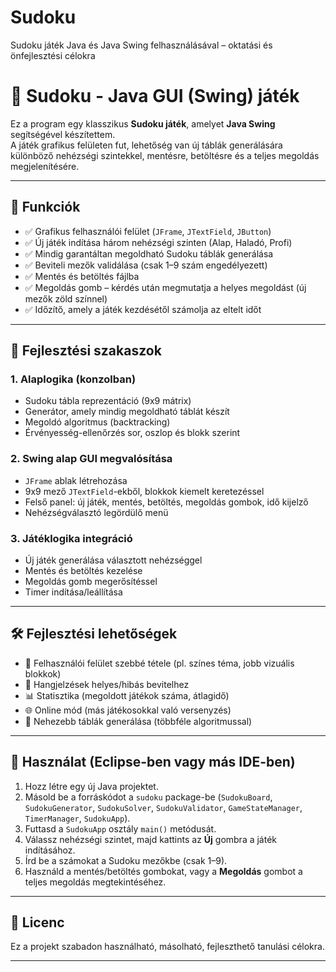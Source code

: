 # Sudoku
Sudoku játék Java és Java Swing felhasználásával – oktatási és önfejlesztési célokra

# 🧩 Sudoku - Java GUI (Swing) játék

Ez a program egy klasszikus **Sudoku játék**, amelyet **Java Swing** segítségével készítettem.  
A játék grafikus felületen fut, lehetőség van új táblák generálására különböző nehézségi szintekkel, mentésre, betöltésre és a teljes megoldás megjelenítésére.

---

## 🚀 Funkciók

- ✅ Grafikus felhasználói felület (`JFrame`, `JTextField`, `JButton`)  
- ✅ Új játék indítása három nehézségi szinten (Alap, Haladó, Profi)  
- ✅ Mindig garantáltan megoldható Sudoku táblák generálása  
- ✅ Beviteli mezők validálása (csak 1–9 szám engedélyezett)  
- ✅ Mentés és betöltés fájlba  
- ✅ Megoldás gomb – kérdés után megmutatja a helyes megoldást (új mezők zöld színnel)  
- ✅ Időzítő, amely a játék kezdésétől számolja az eltelt időt  

---

## 🧱 Fejlesztési szakaszok

### 1. Alaplogika (konzolban)
- Sudoku tábla reprezentáció (9x9 mátrix)  
- Generátor, amely mindig megoldható táblát készít  
- Megoldó algoritmus (backtracking)  
- Érvényesség-ellenőrzés sor, oszlop és blokk szerint  

### 2. Swing alap GUI megvalósítása
- `JFrame` ablak létrehozása  
- 9x9 mező `JTextField`-ekből, blokkok kiemelt keretezéssel  
- Felső panel: új játék, mentés, betöltés, megoldás gombok, idő kijelző  
- Nehézségválasztó legördülő menü  

### 3. Játéklogika integráció
- Új játék generálása választott nehézséggel  
- Mentés és betöltés kezelése  
- Megoldás gomb megerősítéssel  
- Timer indítása/leállítása  

---

## 🛠️ Fejlesztési lehetőségek

- 🎨 Felhasználói felület szebbé tétele (pl. színes téma, jobb vizuális blokkok)  
- 🎵 Hangjelzések helyes/hibás bevitelhez  
- 📊 Statisztika (megoldott játékok száma, átlagidő)  
- 🌐 Online mód (más játékosokkal való versenyzés)  
- 🧠 Nehezebb táblák generálása (többféle algoritmussal)  

---

## 🔧 Használat (Eclipse-ben vagy más IDE-ben)

1. Hozz létre egy új Java projektet.  
2. Másold be a forráskódot a `sudoku` package-be (`SudokuBoard`, `SudokuGenerator`, `SudokuSolver`, `SudokuValidator`, `GameStateManager`, `TimerManager`, `SudokuApp`).  
3. Futtasd a `SudokuApp` osztály `main()` metódusát.  
4. Válassz nehézségi szintet, majd kattints az **Új** gombra a játék indításához.  
5. Írd be a számokat a Sudoku mezőkbe (csak 1–9).  
6. Használd a mentés/betöltés gombokat, vagy a **Megoldás** gombot a teljes megoldás megtekintéséhez.  

---

## 📄 Licenc

Ez a projekt szabadon használható, másolható, fejleszthető tanulási célokra.

---
